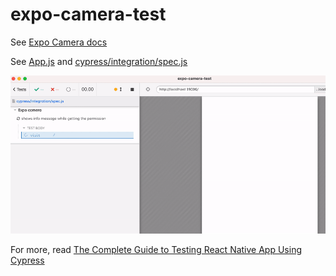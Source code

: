 # expo-camera-test

See [Expo Camera docs](https://docs.expo.io/versions/latest/sdk/camera/)

See [App.js](./App.js) and [cypress/integration/spec.js](./cypress/integration/spec.js)

![Camera permission test](./images/camera.gif)

For more, read [The Complete Guide to Testing React Native App Using Cypress](https://glebbahmutov.com/blog/testing-react-native-app-using-cypress/)
